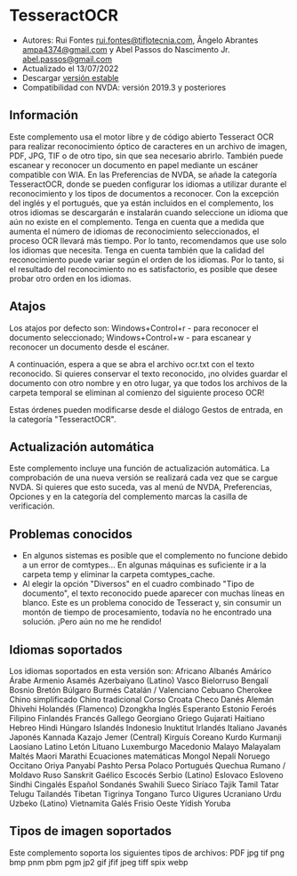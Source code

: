 # TesseractOCR


* Autores: Rui Fontes <rui.fontes@tiflotecnia.com>, Ângelo Abrantes <ampa4374@gmail.com> y Abel Passos do Nascimento Jr. <abel.passos@gmail.com>
* Actualizado el 13/07/2022
* Descargar [versión estable][1]
* Compatibilidad con NVDA: versión 2019.3 y posteriores


## Información

Este complemento usa el motor libre y de código abierto Tesseract OCR para realizar reconocimiento óptico de caracteres en un archivo de imagen, PDF, JPG, TIF o de otro tipo, sin que sea necesario abrirlo.
También puede escanear y reconocer un documento en papel mediante un escáner compatible con WIA.
En las Preferencias de NVDA, se añade la categoría TesseractOCR, donde se pueden configurar los idiomas a utilizar durante el reconocimiento y los tipos de documentos a reconocer.
Con la excepción del inglés y el portugués, que ya están incluidos en el complemento, los otros idiomas se descargarán e instalarán cuando seleccione un idioma que aún no existe en el complemento.
Tenga en cuenta que a medida que aumenta el número de idiomas de reconocimiento seleccionados, el proceso OCR llevará más tiempo.
Por lo tanto, recomendamos que use solo los idiomas que necesita.
Tenga en cuenta también que la calidad del reconocimiento puede variar según el orden de los idiomas.
Por lo tanto, si el resultado del reconocimiento no es satisfactorio, es posible que desee probar otro orden en los idiomas.


## Atajos

Los atajos por defecto son:
Windows+Control+r - para reconocer el documento seleccionado;
Windows+Control+w - para escanear y reconocer un documento desde el escáner.

A continuación, espera a que se abra el archivo ocr.txt con el texto reconocido.
Si quieres conservar el texto reconocido, ¡no olvides guardar el documento con otro nombre y en otro lugar, ya que todos los archivos de la carpeta temporal se eliminan al comienzo del siguiente proceso OCR!

Estas órdenes pueden modificarse desde el diálogo Gestos de entrada, en la categoría "TesseractOCR".


## Actualización automática
Este complemento incluye una función de actualización automática.
La comprobación de una nueva versión se realizará cada vez que se cargue NVDA.
Si quieres que esto suceda, vas al menú de NVDA, Preferencias, Opciones y en la categoría del complemento marcas la casilla de verificación.


## Problemas conocidos

* En algunos sistemas es posible que el complemento no funcione debido a un error de comtypes...
En algunas máquinas es suficiente ir a la carpeta temp y eliminar la carpeta comtypes_cache.
* Al elegir la opción "Diversos" en el cuadro combinado "Tipo de documento", el texto reconocido puede aparecer con muchas líneas en blanco.
Este es un problema conocido de Tesseract y, sin consumir un montón de tiempo de procesamiento, todavía no he encontrado una solución. ¡Pero aún no me he rendido!


## Idiomas soportados

Los idiomas soportados en esta versión son:
Africano
Albanés
Amárico
Árabe
Armenio
Asamés
Azerbaiyano (Latino)
Vasco
Bielorruso
Bengalí
Bosnio
Bretón
Búlgaro
Burmés
Catalán / Valenciano
Cebuano
Cherokee
Chino simplificado
Chino tradicional
Corso
Croata
Checo
Danés
Alemán
Dhivehi
Holandés (Flamenco)
Dzongkha
Inglés
Esperanto
Estonio
Feroés
Filipino
Finlandés
Francés
Gallego
Georgiano
Griego
Gujarati
Haitiano
Hebreo
Hindi
Húngaro
Islandés
Indonesio
Inuktitut
Irlandés
Italiano
Javanés
Japonés
Kannada
Kazajo
Jemer (Central)
Kirguís
Coreano
Kurdo Kurmanji
Laosiano
Latino
Letón
Lituano
Luxemburgo
Macedonio
Malayo
Malayalam
Maltés
Maori
Marathi
Ecuaciones matemáticas
Mongol
Nepalí
Noruego
Occitano
Oriya
Panyabí
Pashto
Persa
Polaco
Portugués
Quechua
Rumano / Moldavo
Ruso
Sanskrit
Gaélico Escocés
Serbio (Latino)
Eslovaco
Esloveno
Sindhi
Cingalés
Español
Sondanés
Swahili
Sueco
Siríaco
Tajik
Tamil
Tatar
Telugu
Tailandés
Tibetan
Tigrinya
Tongano
Turco
Uigures
Ucraniano
Urdu
Uzbeko (Latino)
Vietnamita
Galés
Frisio Oeste
Yídish
Yoruba


## Tipos de imagen soportados

Este complemento soporta los siguientes tipos de archivos:
PDF
jpg
tif
png
bmp
pnm
pbm
pgm
jp2
gif
jfif
jpeg
tiff
spix
webp


[1]: https://github.com/ruifontes/tesseractOCR/releases/download/2022.07.13/tesseractOCR-2022.07.13.nvda-addon
